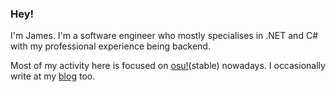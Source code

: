 ### Hey!

I'm James. I'm a software engineer who mostly specialises in .NET and C# with my professional experience being backend.

Most of my activity here is focused on [osu!](https://github.com/ppy)(stable) nowadays. I occasionally write at my [blog](https://blog.tsunyoku.xyz/) too.
